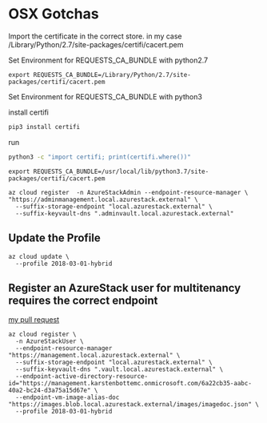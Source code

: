 # OSX Gotchas
Import the certificate in the correct store. in my case 
/Library/Python/2.7/site-packages/certifi/cacert.pem

Set Environment for REQUESTS_CA_BUNDLE with python2.7
```azurecli
export REQUESTS_CA_BUNDLE=/Library/Python/2.7/site-packages/certifi/cacert.pem
```

Set Environment for REQUESTS_CA_BUNDLE with python3

install certifi
```zsh
pip3 install certifi
```
run
```zsh
python3 -c "import certifi; print(certifi.where())"
```


```azurecli
export REQUESTS_CA_BUNDLE=/usr/local/lib/python3.7/site-packages/certifi/cacert.pem
```



```azurecli
az cloud register  -n AzureStackAdmin --endpoint-resource-manager \ "https://adminmanagement.local.azurestack.external" \
  --suffix-storage-endpoint "local.azurestack.external" \
  --suffix-keyvault-dns ".adminvault.local.azurestack.external"
```

## Update the Profile
```azurecli
az cloud update \
  --profile 2018-03-01-hybrid
```

## Register an AzureStack user for multitenancy requires the correct endpoint 
[my pull request](https://github.com/MicrosoftDocs/azure-docs/pull/17808)

```azurecli
az cloud register \
  -n AzureStackUser \
  --endpoint-resource-manager "https://management.local.azurestack.external" \
  --suffix-storage-endpoint "local.azurestack.external" \
  --suffix-keyvault-dns ".vault.local.azurestack.external" \
  --endpoint-active-directory-resource-id="https://management.karstenbottemc.onmicrosoft.com/6a22cb35-aabc-40a2-bc24-d3a75a15d67e" \
  --endpoint-vm-image-alias-doc "https://images.blob.local.azurestack.external/images/imagedoc.json" \
  --profile 2018-03-01-hybrid
```
